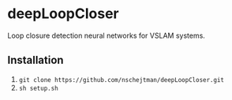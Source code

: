 # deepLoopCloser
Loop closure detection neural networks for VSLAM systems. 

## Installation
1. `git clone https://github.com/nschejtman/deepLoopCloser.git`
2. `sh setup.sh`
